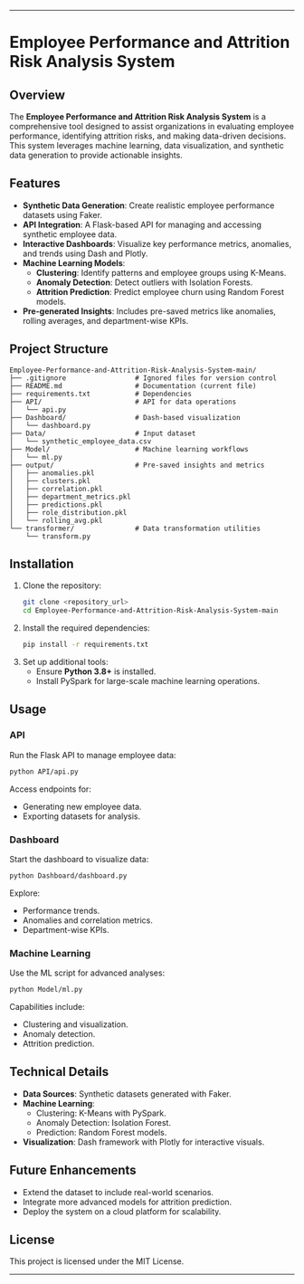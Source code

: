 

---

# Employee Performance and Attrition Risk Analysis System

## Overview
The **Employee Performance and Attrition Risk Analysis System** is a comprehensive tool designed to assist organizations in evaluating employee performance, identifying attrition risks, and making data-driven decisions. This system leverages machine learning, data visualization, and synthetic data generation to provide actionable insights.

## Features
- **Synthetic Data Generation**: Create realistic employee performance datasets using Faker.
- **API Integration**: A Flask-based API for managing and accessing synthetic employee data.
- **Interactive Dashboards**: Visualize key performance metrics, anomalies, and trends using Dash and Plotly.
- **Machine Learning Models**:
  - **Clustering**: Identify patterns and employee groups using K-Means.
  - **Anomaly Detection**: Detect outliers with Isolation Forests.
  - **Attrition Prediction**: Predict employee churn using Random Forest models.
- **Pre-generated Insights**: Includes pre-saved metrics like anomalies, rolling averages, and department-wise KPIs.

## Project Structure
```
Employee-Performance-and-Attrition-Risk-Analysis-System-main/
├── .gitignore                 # Ignored files for version control
├── README.md                  # Documentation (current file)
├── requirements.txt           # Dependencies
├── API/                       # API for data operations
│   └── api.py
├── Dashboard/                 # Dash-based visualization
│   └── dashboard.py
├── Data/                      # Input dataset
│   └── synthetic_employee_data.csv
├── Model/                     # Machine learning workflows
│   └── ml.py
├── output/                    # Pre-saved insights and metrics
│   ├── anomalies.pkl
│   ├── clusters.pkl
│   ├── correlation.pkl
│   ├── department_metrics.pkl
│   ├── predictions.pkl
│   ├── role_distribution.pkl
│   └── rolling_avg.pkl
└── transformer/               # Data transformation utilities
    └── transform.py
```

## Installation
1. Clone the repository:
   ```bash
   git clone <repository_url>
   cd Employee-Performance-and-Attrition-Risk-Analysis-System-main
   ```
2. Install the required dependencies:
   ```bash
   pip install -r requirements.txt
   ```
3. Set up additional tools:
   - Ensure **Python 3.8+** is installed.
   - Install PySpark for large-scale machine learning operations.

## Usage
### API
Run the Flask API to manage employee data:
```bash
python API/api.py
```
Access endpoints for:
- Generating new employee data.
- Exporting datasets for analysis.

### Dashboard
Start the dashboard to visualize data:
```bash
python Dashboard/dashboard.py
```
Explore:
- Performance trends.
- Anomalies and correlation metrics.
- Department-wise KPIs.

### Machine Learning
Use the ML script for advanced analyses:
```bash
python Model/ml.py
```
Capabilities include:
- Clustering and visualization.
- Anomaly detection.
- Attrition prediction.

## Technical Details
- **Data Sources**: Synthetic datasets generated with Faker.
- **Machine Learning**:
  - Clustering: K-Means with PySpark.
  - Anomaly Detection: Isolation Forest.
  - Prediction: Random Forest models.
- **Visualization**: Dash framework with Plotly for interactive visuals.

## Future Enhancements
- Extend the dataset to include real-world scenarios.
- Integrate more advanced models for attrition prediction.
- Deploy the system on a cloud platform for scalability.

## License
This project is licensed under the MIT License.

---
